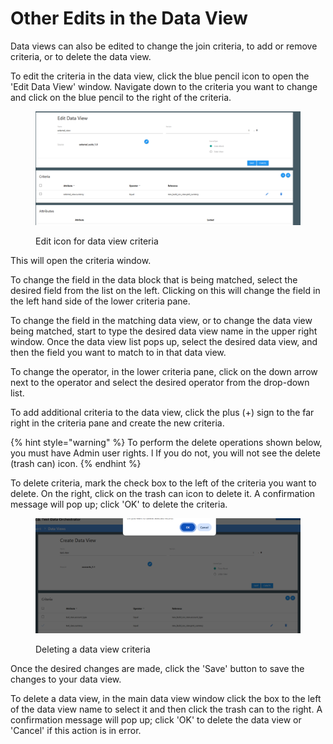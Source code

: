 # Other Edits in the Data View

Data views can also be edited to change the join criteria, to add or remove criteria, or to delete the data view.

To edit the criteria in the data view, click the blue pencil icon to open the 'Edit Data View' window.  Navigate down to the criteria you want to change and click on the blue pencil to the right of the criteria.

<figure><img src="../../../../../.gitbook/assets/image (884).png" alt=""><figcaption><p>Edit icon for data view criteria</p></figcaption></figure>

This will open the criteria window.&#x20;

To change the field in the data block that is being matched, select the desired field from the list on the left. Clicking on this will change the field in the left hand side of the lower criteria pane.

To change the field in the matching data view, or to change the data view being matched, start to type the desired data view name in the upper right window.  Once the data view list pops up, select the desired data view, and then the field you want to match to in that data view.

To change the operator, in the lower criteria pane, click on the down arrow next to the operator and select the desired operator from the drop-down list.

To add additional criteria to the data view, click the plus (+) sign to the far right in the criteria pane and create the new criteria.

{% hint style="warning" %}
To perform the delete operations shown below, you must have Admin user rights. l If you do not, you will not see the delete (trash can) icon.
{% endhint %}

To delete criteria, mark the check box to the left of the criteria you want to delete. On the right, click on the trash can icon to delete it.  A confirmation message will pop up; click 'OK' to delete the criteria.

<figure><img src="../../../../../.gitbook/assets/image (885).png" alt=""><figcaption><p>Deleting a data view criteria</p></figcaption></figure>

Once the desired changes are made, click the 'Save' button to save the changes to your data view.

To delete a data view, in the main data view window click the box to the left of the data view name to select it and then click the trash can to the right.  A confirmation message will pop up; click 'OK' to delete the data view or 'Cancel' if this action is in error.
